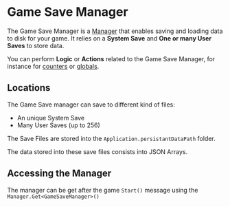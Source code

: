 # Game Save Manager

The Game Save Manager is a [Manager](managers.md)  that enables saving and loading data to disk for your game. It relies on a **System Save** and **One or many User Saves** to store data.

You can perform **Logic** or **Actions** related to the Game Save Manager, for instance for [counters](counters.md) or [globals](globals.md).

## Locations

The Game Save manager can save to different kind of files:

* An unique System Save
* Many User Saves (up to 256)

The Save Files are stored into the `Application.persistantDataPath` folder. 

The data stored into these save files consists into JSON Arrays.

## Accessing the Manager

The manager can be get after the game `Start()` message using the `Manager.Get<GameSaveManager>()`

